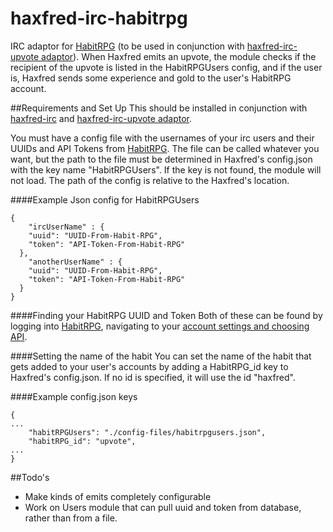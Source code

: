 haxfred-irc-habitrpg
====================

IRC adaptor for [HabitRPG](https://habitrpg.com) (to be used in conjunction with [haxfred-irc-upvote adaptor](https://github.com/haxiom/haxfred-irc-upvote)). When Haxfred emits an upvote, the module checks if the recipient of the upvote is listed in the HabitRPGUsers config, and if the user is, Haxfred sends some experience and gold to the user's HabitRPG account.

##Requirements and Set Up
This should be installed in conjunction with [haxfred-irc](https://github.com/haxiom/haxfred-irc) and [haxfred-irc-upvote adaptor](https://github.com/haxiom/haxfred-irc-upvote).

You must have a config file with the usernames of your irc users and their UUIDs and API Tokens from [HabitRPG](https://habitrpg.com). The file can be called whatever you want, but the path to the file must be determined in Haxfred's config.json with the key name "HabitRPGUsers". If the key is not found, the module will not load. The path of the config is relative to the Haxfred's location.

####Example Json config for HabitRPGUsers
```
{ 
	"ircUserName" : {
    "uuid": "UUID-From-Habit-RPG",
    "token": "API-Token-From-Habit-RPG"
  },
	"anotherUserName" : {
    "uuid": "UUID-From-Habit-RPG",
    "token": "API-Token-From-Habit-RPG"
  }
}
```

####Finding your HabitRPG UUID and Token
Both of these can be found by logging into [HabitRPG](https://habitrpg.com), navigating to your [account settings and choosing API](https://habitrpg.com/#/options/settings/api).

####Setting the name of the habit
You can set the name of the habit that gets added to your user's accounts by adding a HabitRPG_id key to Haxfred's config.json. If no id is specified, it will use the id "haxfred".

####Example config.json keys
```
{
...
	"habitRPGUsers": "./config-files/habitrpgusers.json",
	"habitRPG_id": "upvote",
...
}

```

##Todo's
* Make kinds of emits completely configurable
* Work on Users module that can pull uuid and token from database, rather than from a file.
